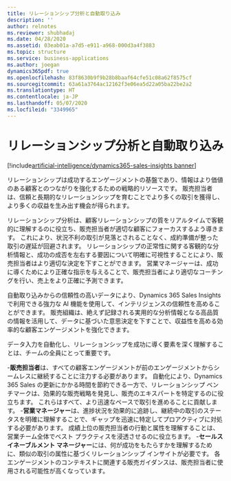```yaml
---
title: リレーションシップ分析と自動取り込み
description: ''
author: relnotes
ms.reviewer: shubhadaj
ms.date: 04/28/2020
ms.assetid: 03eab01a-a7d5-e911-a968-000d3a4f3883
ms.topic: structure
ms.service: business-applications
ms.author: joegan
dynamics365pdf: true
ms.openlocfilehash: 83f8630b9f9b28b8baaf64cfe51c08a62f8575cf
ms.sourcegitcommit: 63a61a3764ac12162f3e06ea5d22a05ba22be2a2
ms.translationtype: HT
ms.contentlocale: ja-JP
ms.lasthandoff: 05/07/2020
ms.locfileid: "3349965"
---
```

# <a name="relationship-analytics-and-auto-capture"></a>リレーションシップ分析と自動取り込み

[!include[artificial-intelligence/dynamics365-sales-insights banner](../includes/artificial-intelligence/dynamics365-sales-insights.md)]

<!--structure start-->
リレーションシップは成功するエンゲージメントの基盤であり、情報はより価値のある顧客とのつながりを強化するための戦略的リソースです。 販売担当者は、信頼と長期的なリレーションシップを育むことでより多くの取引を獲得し、より多くの収益を生み出す機会が得られます。 

リレーションシップ分析は、顧客リレーションシップの質をリアルタイムで客観的に理解するのに役立ち、販売担当者が適切な顧客にフォーカスするよう導きます。 これにより、状況不利の取引が見落とされることなく、成約準備が整った取引の遅延が回避されます。 リレーションシップの正常性に関する客観的な分析情報と、成功の成否を左右する要因について明確に可視性することにより、販売担当者はより適切な決定を下すことができます。 営業マネージャーは、成功に導くためにより正確な指示を与えることで、販売担当者により適切なコーチングを行い、売上をより正確に予測できます。 

自動取り込みからの信頼性の高いデータにより、Dynamics 365 Sales Insights で利用できる強力な AI 機能を使用して、インテリジェンスの信頼性を高めることができます。 販売組織は、絶えず記録される実用的な分析情報となる高品質の情報を活用して、データに基づいた意思決定を下すことで、収益性を高める効率的な顧客エンゲージメントを強化できます。 

データ入力を自動化し、リレーションシップを成功に導く要素を深く理解することは、チームの全員にとって重要です。

-**販売担当者**は、すべての顧客エンゲージメントが前のエンゲージメントからシームレスに継続することに注力する必要があります。 自動化により、Dynamics 365 Sales の更新にかかる時間を節約できる一方で、リレーションシップ ベンチマークは、効果的な販売戦略を発見し、販売のエキスパートを特定するのに役立ちます。 これらはすべて、より迅速なペースで取引を進めることに貢献します。
-**営業マネージャー**は、進捗状況を効果的に追跡し、継続中の取引のステータスを明確に理解することで、ギャップを迅速に特定してプロアクティブに対処する必要があります。 成績上位の販売担当者の行動と属性を理解することは、営業チーム全体でベスト プラクティスを浸透させるのに役立ちます。
-**セールス イネーブルメント マネージャー**には、何が成功をもたらすかを理解するために、類似の取引の属性に基づくリレーションシップ インサイトが必要です。 各エンゲージメントのコンテキストに関連する販売ガイダンスは、販売担当者に使用される可能性が高くなっています。
<!--structure end-->



